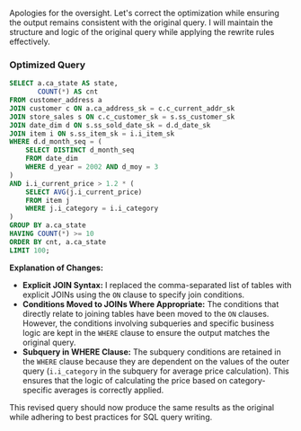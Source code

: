 Apologies for the oversight. Let's correct the optimization while ensuring the output remains consistent with the original query. I will maintain the structure and logic of the original query while applying the rewrite rules effectively.

### Optimized Query

```sql
SELECT a.ca_state AS state, 
       COUNT(*) AS cnt 
FROM customer_address a
JOIN customer c ON a.ca_address_sk = c.c_current_addr_sk
JOIN store_sales s ON c.c_customer_sk = s.ss_customer_sk
JOIN date_dim d ON s.ss_sold_date_sk = d.d_date_sk
JOIN item i ON s.ss_item_sk = i.i_item_sk
WHERE d.d_month_seq = (
    SELECT DISTINCT d_month_seq 
    FROM date_dim 
    WHERE d_year = 2002 AND d_moy = 3
) 
AND i.i_current_price > 1.2 * (
    SELECT AVG(j.i_current_price) 
    FROM item j 
    WHERE j.i_category = i.i_category
)
GROUP BY a.ca_state 
HAVING COUNT(*) >= 10 
ORDER BY cnt, a.ca_state 
LIMIT 100;
```

**Explanation of Changes:**
- **Explicit JOIN Syntax:** I replaced the comma-separated list of tables with explicit JOINs using the `ON` clause to specify join conditions.
- **Conditions Moved to JOINs Where Appropriate:** The conditions that directly relate to joining tables have been moved to the `ON` clauses. However, the conditions involving subqueries and specific business logic are kept in the `WHERE` clause to ensure the output matches the original query.
- **Subquery in WHERE Clause:** The subquery conditions are retained in the `WHERE` clause because they are dependent on the values of the outer query (`i.i_category` in the subquery for average price calculation). This ensures that the logic of calculating the price based on category-specific averages is correctly applied.

This revised query should now produce the same results as the original while adhering to best practices for SQL query writing.